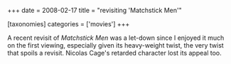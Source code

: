 +++
date = 2008-02-17
title = "revisiting 'Matchstick Men'"

[taxonomies]
categories = ['movies']
+++

A recent revisit of *Matchstick Men* was a let-down since I enjoyed it
much on the first viewing, especially given its heavy-weight twist, the
very twist that spoils a revisit. Nicolas Cage's retarded character
lost its appeal too.
